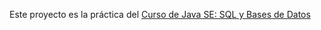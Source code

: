 Este proyecto es la práctica del [Curso de Java SE: SQL y Bases de Datos](https://platzi.com/cursos/java-sql/)
